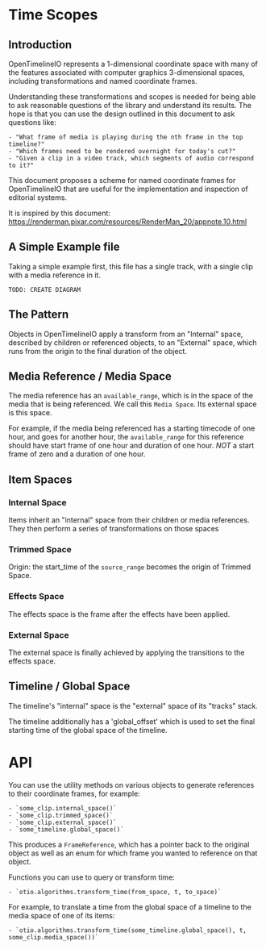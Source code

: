 # Time Scopes

## Introduction

OpenTimelineIO represents a 1-dimensional coordinate space with many of the
features associated with computer graphics 3-dimensional spaces, including
transformations and named coordinate frames.

Understanding these transformations and scopes is needed for being able to ask
reasonable questions of the library and understand its results.  The hope is that
you can use the design outlined in this document to ask questions like:

    - "What frame of media is playing during the nth frame in the top timeline?"
    - "Which frames need to be rendered overnight for today's cut?"
    - "Given a clip in a video track, which segments of audio correspond to it?"

This document proposes a scheme for named coordinate frames for OpenTimelineIO
that are useful for the implementation and inspection of editorial systems.

It is inspired by this document:
https://renderman.pixar.com/resources/RenderMan_20/appnote.10.html

## A Simple Example file

Taking a simple example first, this file has a single track, with a single clip
with a media reference in it.

`TODO: CREATE DIAGRAM`

## The Pattern

Objects in OpenTimelineIO apply a transform from an "Internal" space, described 
by children or referenced objects, to an "External" space, which runs from the 
origin to the final duration of the object.

## Media Reference / Media Space

The media reference has an `available_range`, which is in the space of the media
that is being referenced.  We call this `Media Space`.  Its external space is this
space.

For example, if the media being referenced has a starting timecode of one hour,
and goes for another hour, the `available_range` for this reference should have
start frame of one hour and duration of one hour.  _NOT_ a start frame of zero
and a duration of one hour.

## Item Spaces

### Internal Space

Items inherit an "internal" space from their children or media references.  They
then perform a series of transformations on those spaces

### Trimmed Space

Origin: the start_time of the `source_range` becomes the origin of Trimmed Space.

### Effects Space

The effects space is the frame after the effects have been applied.

### External Space

The external space is finally achieved by applying the transitions to the effects
space.

## Timeline / Global Space

The timeline's "internal" space is the "external" space of its "tracks" stack.

The timeline additionally  has a 'global_offset' which is used to set the final
starting time of the global space of the timeline.

# API

You can use the utility methods on various objects to generate references to their
coordinate frames, for example:

    - `some_clip.internal_space()`
    - `some_clip.trimmed_space()`
    - `some_clip.external_space()`
    - `some_timeline.global_space()`

This produces a `FrameReference`, which has a pointer back to the original object
as well as an enum for which frame you wanted to reference on that object.

Functions you can use to query or transform time:

    - `otio.algorithms.transform_time(from_space, t, to_space)`

For example, to translate a time from the global space of a timeline to the 
media space of one of its items:

    - `otio.algorithms.transform_time(some_timeline.global_space(), t, some_clip.media_space())`
